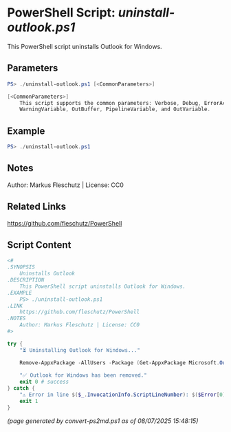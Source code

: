 PowerShell Script: *uninstall-outlook.ps1*
===================================

This PowerShell script uninstalls Outlook for Windows.

Parameters
----------
```powershell
PS> ./uninstall-outlook.ps1 [<CommonParameters>]

[<CommonParameters>]
    This script supports the common parameters: Verbose, Debug, ErrorAction, ErrorVariable, WarningAction, 
    WarningVariable, OutBuffer, PipelineVariable, and OutVariable.
```

Example
-------
```powershell
PS> ./uninstall-outlook.ps1

```

Notes
-----
Author: Markus Fleschutz | License: CC0

Related Links
-------------
https://github.com/fleschutz/PowerShell

Script Content
--------------
```powershell
<#
.SYNOPSIS
	Uninstalls Outlook
.DESCRIPTION
	This PowerShell script uninstalls Outlook for Windows.
.EXAMPLE
	PS> ./uninstall-outlook.ps1
.LINK
	https://github.com/fleschutz/PowerShell
.NOTES
	Author: Markus Fleschutz | License: CC0
#>

try {
	"⏳ Uninstalling Outlook for Windows..."

	Remove-AppxPackage -AllUsers -Package (Get-AppxPackage Microsoft.OutlookForWindows).PackageFullName
	
	"✅ Outlook for Windows has been removed."
	exit 0 # success
} catch {
	"⚠️ Error in line $($_.InvocationInfo.ScriptLineNumber): $($Error[0])"
	exit 1
}
```

*(page generated by convert-ps2md.ps1 as of 08/07/2025 15:48:15)*
